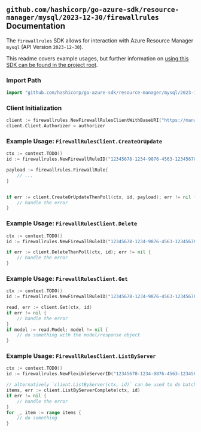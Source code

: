 
## `github.com/hashicorp/go-azure-sdk/resource-manager/mysql/2023-12-30/firewallrules` Documentation

The `firewallrules` SDK allows for interaction with Azure Resource Manager `mysql` (API Version `2023-12-30`).

This readme covers example usages, but further information on [using this SDK can be found in the project root](https://github.com/hashicorp/go-azure-sdk/tree/main/docs).

### Import Path

```go
import "github.com/hashicorp/go-azure-sdk/resource-manager/mysql/2023-12-30/firewallrules"
```


### Client Initialization

```go
client := firewallrules.NewFirewallRulesClientWithBaseURI("https://management.azure.com")
client.Client.Authorizer = authorizer
```


### Example Usage: `FirewallRulesClient.CreateOrUpdate`

```go
ctx := context.TODO()
id := firewallrules.NewFirewallRuleID("12345678-1234-9876-4563-123456789012", "example-resource-group", "flexibleServerValue", "firewallRuleValue")

payload := firewallrules.FirewallRule{
	// ...
}


if err := client.CreateOrUpdateThenPoll(ctx, id, payload); err != nil {
	// handle the error
}
```


### Example Usage: `FirewallRulesClient.Delete`

```go
ctx := context.TODO()
id := firewallrules.NewFirewallRuleID("12345678-1234-9876-4563-123456789012", "example-resource-group", "flexibleServerValue", "firewallRuleValue")

if err := client.DeleteThenPoll(ctx, id); err != nil {
	// handle the error
}
```


### Example Usage: `FirewallRulesClient.Get`

```go
ctx := context.TODO()
id := firewallrules.NewFirewallRuleID("12345678-1234-9876-4563-123456789012", "example-resource-group", "flexibleServerValue", "firewallRuleValue")

read, err := client.Get(ctx, id)
if err != nil {
	// handle the error
}
if model := read.Model; model != nil {
	// do something with the model/response object
}
```


### Example Usage: `FirewallRulesClient.ListByServer`

```go
ctx := context.TODO()
id := firewallrules.NewFlexibleServerID("12345678-1234-9876-4563-123456789012", "example-resource-group", "flexibleServerValue")

// alternatively `client.ListByServer(ctx, id)` can be used to do batched pagination
items, err := client.ListByServerComplete(ctx, id)
if err != nil {
	// handle the error
}
for _, item := range items {
	// do something
}
```
